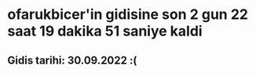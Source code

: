# ofarukbicer'in gidisine son 2 gun 22 saat 19 dakika 51 saniye kaldi

## Gidis tarihi: 30.09.2022 :(